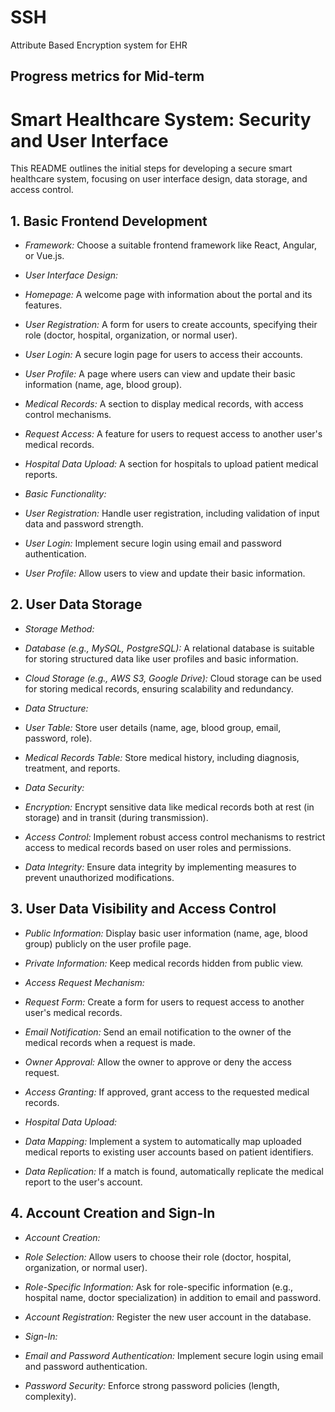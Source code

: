 # SSH
Attribute Based Encryption system for EHR

## Progress metrics for Mid-term

# Smart Healthcare System: Security and User Interface

This README outlines the initial steps for developing a secure smart healthcare system, focusing on user interface design, data storage, and access control.

## 1. Basic Frontend Development 

*
   *Framework:* Choose a suitable frontend framework like React, Angular, or Vue.js.
*
   *User Interface Design:*
    
*
   *Homepage:*  A welcome page with information about the portal and its features.
    
*
   *User Registration:* A form for users to create accounts, specifying their role (doctor, hospital, organization, or normal user).
    
*
   *User Login:* A secure login page for users to access their accounts.
    
*
   *User Profile:* A page where users can view and update their basic information (name, age, blood group).
    
*
   *Medical Records:* A section to display medical records, with access control mechanisms.
    
*
   *Request Access:* A feature for users to request access to another user's medical records.
    
*
   *Hospital Data Upload:* A section for hospitals to upload patient medical reports.
*
   *Basic Functionality:*
    
*
   *User Registration:* Handle user registration, including validation of input data and password strength.
    
*
   *User Login:* Implement secure login using email and password authentication.
    
*
   *User Profile:* Allow users to view and update their basic information.

## 2. User Data Storage

*
   *Storage Method:*
    
*
   *Database (e.g., MySQL, PostgreSQL):*  A relational database is suitable for storing structured data like user profiles and basic information.
    
*
   *Cloud Storage (e.g., AWS S3, Google Drive):*  Cloud storage can be used for storing medical records, ensuring scalability and redundancy.
*
   *Data Structure:*
    
*
   *User Table:* Store user details (name, age, blood group, email, password, role).
    
*
   *Medical Records Table:* Store medical history, including diagnosis, treatment, and reports.
*
   *Data Security:*
    
*
   *Encryption:* Encrypt sensitive data like medical records both at rest (in storage) and in transit (during transmission).
    
*
   *Access Control:* Implement robust access control mechanisms to restrict access to medical records based on user roles and permissions.
    
*
   *Data Integrity:* Ensure data integrity by implementing measures to prevent unauthorized modifications.

## 3. User Data Visibility and Access Control

*
   *Public Information:* Display basic user information (name, age, blood group) publicly on the user profile page.
*
   *Private Information:* Keep medical records hidden from public view.
*
   *Access Request Mechanism:*
    
*
   *Request Form:* Create a form for users to request access to another user's medical records.
    
*
   *Email Notification:* Send an email notification to the owner of the medical records when a request is made.
    
*
   *Owner Approval:* Allow the owner to approve or deny the access request.
    
*
   *Access Granting:* If approved, grant access to the requested medical records.
*
   *Hospital Data Upload:*
    
*
   *Data Mapping:* Implement a system to automatically map uploaded medical reports to existing user accounts based on patient identifiers.
    
*
   *Data Replication:* If a match is found, automatically replicate the medical report to the user's account.

## 4. Account Creation and Sign-In

*
   *Account Creation:*
    
*
   *Role Selection:* Allow users to choose their role (doctor, hospital, organization, or normal user).
    
*
   *Role-Specific Information:* Ask for role-specific information (e.g., hospital name, doctor specialization) in addition to email and password.
    
*
   *Account Registration:* Register the new user account in the database.
*
   *Sign-In:*
    
*
   *Email and Password Authentication:* Implement secure login using email and password authentication.
    
*
   *Password Security:* Enforce strong password policies (length, complexity).
